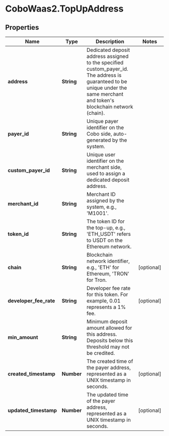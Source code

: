 # CoboWaas2.TopUpAddress

## Properties

Name | Type | Description | Notes
------------ | ------------- | ------------- | -------------
**address** | **String** | Dedicated deposit address assigned to the specified custom_payer_id. The address is guaranteed to be unique under the same merchant and token&#39;s blockchain network (chain).  | 
**payer_id** | **String** | Unique payer identifier on the Cobo side, auto-generated by the system.  | 
**custom_payer_id** | **String** | Unique user identifier on the merchant side, used to assign a dedicated deposit address.  | 
**merchant_id** | **String** | Merchant ID assigned by the system, e.g., &#39;M1001&#39;.  | 
**token_id** | **String** | The token ID for the top-up, e.g., &#39;ETH_USDT&#39; refers to USDT on the Ethereum network.  | 
**chain** | **String** | Blockchain network identifier, e.g., &#39;ETH&#39; for Ethereum, &#39;TRON&#39; for Tron.  | [optional] 
**developer_fee_rate** | **String** | Developer fee rate for this token. For example, 0.01 represents a 1% fee.  | [optional] 
**min_amount** | **String** | Minimum deposit amount allowed for this address. Deposits below this threshold may not be credited.  | 
**created_timestamp** | **Number** | The created time of the payer address, represented as a UNIX timestamp in seconds. | [optional] 
**updated_timestamp** | **Number** | The updated time of the payer address, represented as a UNIX timestamp in seconds. | [optional] 


